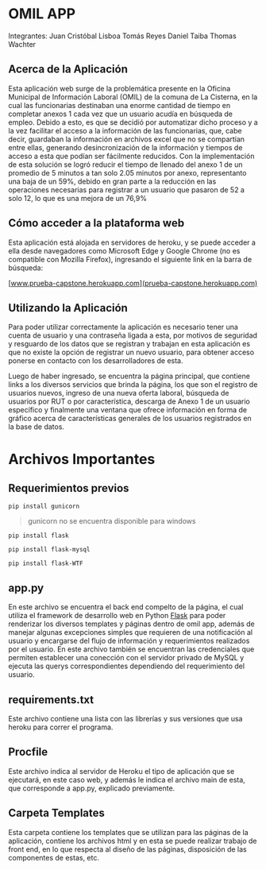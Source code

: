 
# OMIL APP

Integrantes: Juan Cristóbal Lisboa 
             Tomás Reyes
             Daniel Taiba 
             Thomas Wachter

## Acerca de la Aplicación

Esta aplicación web surge de la problemática presente en la Oficina Municipal de Información Laboral (OMIL) de la comuna de La Cisterna, en la cual las funcionarias destinaban una enorme cantidad de tiempo en completar anexos 1 cada vez que un usuario acudía en búsqueda de empleo. Debido a esto, es que se decidió por automatizar dicho proceso y a la vez facilitar el acceso a la información de las funcionarias, que, cabe decir, guardaban la información en archivos excel que no se compartían entre ellas, generando desincronización de la información y tiempos de acceso a esta que podían ser fácilmente reducidos. Con la implementación de esta solución se logró reducir el tiempo de llenado del anexo 1 de un promedio de 5 minutos a tan solo 2.05 minutos por anexo, representanto una baja de un 59%, debido en gran parte a la reducción en las operaciones necesarias para registrar a un usuario que pasaron de 52 a solo 12, lo que es una mejora de un 76,9%

## Cómo acceder a la plataforma web

Esta aplicación está alojada en servidores de heroku, y se puede acceder a ella desde navegadores como Microsoft Edge y Google Chrome (no es compatible con Mozilla Firefox), ingresando el siguiente link en la barra de búsqueda:  

[www.prueba-capstone.herokuapp.com](prueba-capstone.herokuapp.com)


## Utilizando la Aplicación

Para poder utilizar correctamente la aplicación es necesario tener una cuenta de usuario y una contraseña ligada a esta, por motivos de seguridad y resguardo de los datos que se registran y trabajan en esta aplicación es que no existe la opción de registrar un nuevo usuario, para obtener acceso ponerse en contacto con los desarrolladores de esta.

Luego de haber ingresado, se encuentra la página principal, que contiene links a los diversos servicios que brinda la página, los que son el registro de usuarios nuevos, ingreso de una nueva oferta laboral, búsqueda de usuarios por RUT o por característica, descarga de Anexo 1 de un usuario específico y finalmente una ventana que ofrece información en forma de gráfico acerca de características generales de los usuarios registrados en la base de datos.

# Archivos Importantes

## Requerimientos previos 

` pip install gunicorn `
> gunicorn no se encuentra disponible para windows

` pip install flask `

` pip install flask-mysql `

` pip install flask-WTF `

## app.py

En este archivo se encuentra el back end compelto de la página, el cual utiliza el framework de desarrollo web en Python [Flask](https://flask.palletsprojects.com/en/1.1.x/)  para poder renderizar los diversos templates y páginas dentro de omil app, además de manejar algunas excepciones simples que requieren de una notificación al usuario y encargarse del flujo de información y requerimientos realizados por el usuario. En este archivo también se encuentran las credenciales que permiten establecer una conección con el servidor privado de MySQL y ejecuta las querys correspondientes dependiendo del requerimiento del usuario.

## requirements.txt

Este archivo contiene una lista con las librerías y sus versiones que usa heroku para correr el programa. 


## Procfile

Este archivo indica al servidor de Heroku el tipo de aplicación que se ejecutará, en este caso web, y además le indica el archivo main de esta, que corresponde a app.py, explicado previamente. 

## Carpeta Templates

Esta carpeta contiene los templates que se utilizan para las páginas de la aplicación, contiene los archivos html y en esta se puede realizar trabajo de front end, en lo que respecta al diseño de las páginas, disposición de las componentes de estas, etc.

